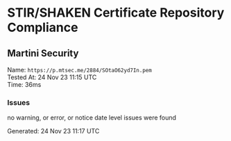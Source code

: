 # STIR/SHAKEN Certificate Repository Compliance

## Martini Security

Name: `https://p.mtsec.me/2884/SOtaO62yd7In.pem`\
Tested At: 24 Nov 23 11:15 UTC\
Time: 36ms

### Issues

no warning, or error, or notice date level issues were found

Generated: 24 Nov 23 11:17 UTC